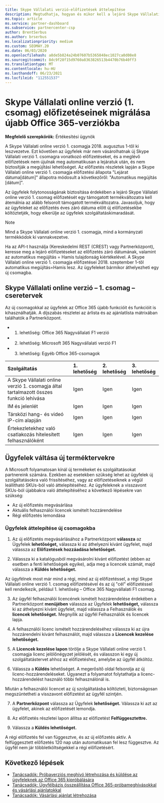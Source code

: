 ```yaml
---
title: Skype Vállalati verzió-előfizetések áttelepítése
description: Megtudhatja, hogyan és mikor kell a lejáró Skype Vállalati online verzió 1. csomag előfizetésével lejáró ügyfeleket új Office 365-verziókra mirateálni.
ms.topic: article
ms.service: partner-dashboard
ms.subservice: partnercenter-csp
author: BrentSerbus
ms.author: brserbus
ms.localizationpriority: medium
ms.custom: SEOMAY.20
ms.date: 06/03/2020
ms.openlocfilehash: a8de5b824a24b07607b5365848ec1027ca0d08e8
ms.sourcegitcommit: 8dc9f28f15d9760a8363826513b4470b76b40ff3
ms.translationtype: MT
ms.contentlocale: hu-HU
ms.lasthandoff: 06/23/2021
ms.locfileid: "112551537"
---
```

# <a name="migrate-skype-for-business-online-plan-1-subscriptions-to-newer-office-365-versions"></a>Skype Vállalati online verzió (1. csomag) előfizetéseinek migrálása újabb Office 365-verziókba

**Megfelelő szerepkörök:** Értékesítési ügynök

A Skype Vállalati online verzió 1. csomagja 2018. augusztus 1-től ki leszvezetve. Ezt követően az ügyfelek már nem vásárolhatnak új Skype Vállalati verzió 1. csomagra vonatkozó előfizetéseket, és a meglévő előfizetések nem újulnak meg automatikusan a lejáratuk után, és nem biztosítják a megújítási lehetőséget. Az előfizetés részletek lapján a Skype Vállalati online verzió 1. csomagja előfizetési állapota "Lejárat dátuma[dátum]" állapotra módosult a következőről: "Automatikus megújítás [dátum]".  

Az ügyfelek folytonosságának biztosítása érdekében a lejáró Skype Vállalati online verzió 1. csomag előfizetését egy támogatott termékváltozatra kell átemálnia az alább felsorolt támogatott termékváltozatra. Javasoljuk, hogy az ügyfeleket az előfizetés éves záró dátuma előtt új előfizetésekbe költöztetjék, hogy elkerülje az ügyfelek szolgáltatáskimaradását. 

>[!NOTE]
>Mind a Skype Vállalati online verzió 1. csomagja, mind a kormányzati termékkódok ki vannakvezetve.

Ha az API-t használja (Kereskedelmi REST (CREST) vagy Partnerközpont), keresse meg a lejáró előfizetéseket az előfizetés záró dátumának, valamint az automatikus megújítás = Hamis tulajdonság kiértékelével. A Skype Vállalati online verzió 1. csomagja előfizetései 2018. szeptember 1-től automatikus megújítás=Hamis lesz. Az ügyfeleket bármikor áthelyezheti egy új csomagba. 

## <a name="skype-for-business-online-plan-1-replacement-plans"></a>Skype Vállalati online verzió – 1. csomag – cseretervek

Az új csomagokkal az ügyfelek az Office 365 újabb funkcióit és funkcióit is kihasználhatják. A díjszabás részletei az árlista és az ajánlatlista mátrixában találhatók a Partnerközpont. 

- 1. lehetőség: Office 365 Nagyvállalati F1 verzió
- 2. lehetőség: Microsoft 365 Nagyvállalati verzió F1
- 3. lehetőség: Egyéb Office 365-csomagok

|**Szolgáltatás**    |**1\. lehetőség**   |**2\. lehetőség**   |**3. lehetőség**   |
|:-----------------|:-----------------|:-------------|:------------|
|A Skype Vállalati online verzió 1. csomagja által tartalmazott összes funkció lehívása|Igen   |Igen   |Igen   |
|IM és jelenlét |Igen   |Igen   |Igen   |
|Társközi hang- és videó IP-cím alapján|Igen   |Igen   |Igen   
|Értekezletekhez való csatlakozás hitelesített felhasználóként| Igen   |Igen   |Igen   |

## <a name="transition-customers-to-new-product-plans"></a>Ügyfelek váltása új terméktervekre

A Microsoft folyamatosan kínál új termékeket és szolgáltatásokat partnereink számára. Ezekben az esetekben szükség lehet az ügyfelek új szolgáltatásokra való frissítéséhez, vagy az előfizetéseiknek a végül leállítható SKUs-ból való áttelepítéséhez. Az ügyfeleknek a visszavont SKUs-ból újabbakra való áttelepítéséhez a következő lépésekre van szükség:

- Az új előfizetés megvásárlása
- Aktuális felhasználói licencek ismételt hozzárendelése
- Régi előfizetés lemondása

### <a name="migrate-your-customers-to-new-plans"></a>Ügyfelek áttelepítése új csomagokba

1. Az új előfizetés megvásárlásához a Partnerközpont **válassza** az Ügyfelek **lehetőséget,** válassza ki az áthelyezni kívánt ügyfelet, majd válassza az **Előfizetések hozzáadása lehetőséget.**

2. Válassza ki a katalógusból megvásárolni kívánt előfizetést (ebben az esetben a fenti lehetőségek egyike), adja meg a licencek számát, majd válassza a **Küldés lehetőséget.** 

Az ügyfélnek most már mind a régi, mind az új előfizetéssel, a régi Skype Vállalati online verzió 1. csomag előfizetésével és az új "cél" előfizetéssel kell rendelkezik, például 1. lehetőség – Office 365 Nagyvállalati F1 csomag.

3. Az ügyfél felhasználói licencének ismételt hozzárendelése érdekében a Partnerközpont **menüjében** válassza az Ügyfelek **lehetőséget,** válassza ki az áthelyezni kívánt ügyfelet, majd válassza a Felhasználók és **licencek lehetőséget.** Megnyílik az ügyfél Felhasználók és licencek lapja.

4. A felhasználói licenc ismételt hozzárendeléséhez válassza ki az újra hozzárendelni kívánt felhasználót, majd válassza a **Licencek kezelése lehetőséget.**

5. A **Licencek kezelése lapon** törölje a Skype Vállalati online verzió 1. csomagja licenc jelölőnégyzet jelölését, és válasszon ki egy új szolgáltatástervet ahhoz az előfizetéshez, amelybe az ügyfél átköltöz.

6. Válassza a **Küldés** lehetőséget. A megerősítő oldal felsorolja az új licenc-hozzárendeléseket. Ugyanezt a folyamatot folytathatja a licenc-hozzárendelést használó többi felhasználónál is.

Miután a felhasználói licencet az új szolgáltatásba költözteti, biztonságosan megszüntetheti a visszavont előfizetést az ügyfél szintjén.

7. A **Partnerközpont** válassza az Ügyfelek **lehetőséget.** Válassza ki azt az ügyfelet, akinek az előfizetését lemondja.

8. Az előfizetés részletei lapon állítsa az előfizetést **Felfüggesztettre.**

9. Válassza a **Küldés lehetőséget.**

A régi előfizetés fel van függesztve, és az új előfizetés aktív. A felfüggesztett előfizetés 120 nap után automatikusan fel lesz függesztve. Az ügyfél nem jár többletköltségekkel a régi előfizetésért.

## <a name="next-steps"></a>Következő lépések

- [Tanácsadók: Próbaverziós meghívó létrehozása és küldése az ügyfeleknek az Office 365 kipróbálására](advisors-create-a-trial-invitation.md)
- [Tanácsadók: Ügyfélbázis összeállítása Office 365-próbameghívásokkal és vásárlási ajánlatokkal](advisors-build-your-business.md)
- [Tanácsadók: Vásárlási ajánlat létrehozása](advisor-create-a-purchase-offer.md)
